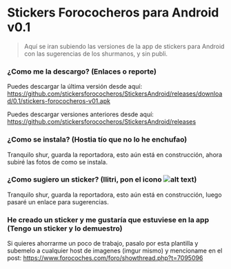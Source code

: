 # Stickers Forococheros para Android v0.1

> Aquí se iran subiendo las versiones de la app de stickers para Android con las sugerencias de los shurmanos, y sin publi.

### ¿Como me la descargo? (Enlaces o reporte)

Puedes descargar la última versión desde aquí: https://github.com/stickersforococheros/StickersAndroid/releases/download/0.1/stickers-forococheros-v01.apk

Puedes descargar versiones anteriores desde aquí: https://github.com/stickersforococheros/StickersAndroid/releases

### ¿Como se instala? (Hostia tío que no lo he enchufao)

Tranquilo shur, guarda la reportadora, esto aún está en construcción, ahora subiré las fotos de como se instala.

### ¿Como sugiero un sticker? (Ilitri, pon el icono ![alt text](http://i40.tinypic.com/35i2loo.gif "roto2d2"))

Tranquilo shur, guarda la reportadora, esto aún está en construcción, luego pasaré un enlace para sugerencias.

### He creado un sticker y me gustaría que estuviese en la app (Tengo un sticker y lo demuestro)

Si quieres ahorrarme un poco de trabajo, pasalo por esta plantilla y subemelo a cualquier host de imagenes (imgur mismo) y mencioname en el post: https://www.forocoches.com/foro/showthread.php?t=7095096
